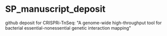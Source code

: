 # SP_manuscript_deposit
github deposit for CRISPRi-TnSeq: "A genome-wide high-throughput tool for bacterial essential-nonessential genetic interaction mapping"
